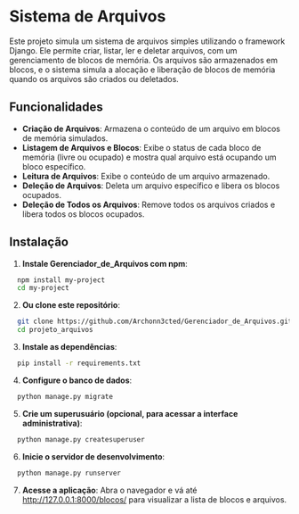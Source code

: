 
# Sistema de Arquivos

Este projeto simula um sistema de arquivos simples utilizando o framework Django. Ele permite criar, listar, ler e deletar arquivos, com um gerenciamento de blocos de memória. Os arquivos são armazenados em blocos, e o sistema simula a alocação e liberação de blocos de memória quando os arquivos são criados ou deletados.


## Funcionalidades

- **Criação de Arquivos**: Armazena o conteúdo de um arquivo em blocos de memória simulados.
- **Listagem de Arquivos e Blocos**: Exibe o status de cada bloco de memória (livre ou ocupado) e mostra qual arquivo está ocupando um bloco específico.
- **Leitura de Arquivos**: Exibe o conteúdo de um arquivo armazenado.
- **Deleção de Arquivos**: Deleta um arquivo específico e libera os blocos ocupados.
- **Deleção de Todos os Arquivos**: Remove todos os arquivos criados e libera todos os blocos ocupados.


## Instalação

1. **Instale Gerenciador_de_Arquivos com npm**:

```bash
  npm install my-project
  cd my-project
```
2. **Ou clone este repositório**: 

 ```bash
   git clone https://github.com/Archonn3cted/Gerenciador_de_Arquivos.git
   cd projeto_arquivos
 ```
3. **Instale as dependências**:
 ```bash
   pip install -r requirements.txt
 ```
4. **Configure o banco de dados**:
 ```bash
   python manage.py migrate
 ```
5. **Crie um superusuário (opcional, para acessar a interface administrativa)**:
 ```bash
   python manage.py createsuperuser
 ```
6. **Inicie o servidor de desenvolvimento**:
 ```bash
   python manage.py runserver
 ```
7. **Acesse a aplicação**: Abra o navegador e vá até http://127.0.0.1:8000/blocos/ para visualizar a lista de blocos e arquivos.
